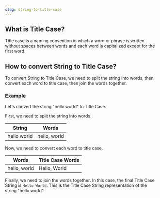 ```yaml
---
slug: string-to-title-case
---
```


## What is Title Case?

Title case is a naming convention in which a word or phrase is written without spaces between words and each word is capitalized except for the first word.

## How to convert String to Title Case?

To convert String to Title Case, we need to split the string into words, then convert each word to title case, then join the words together.

### Example

Let's convert the string "hello world" to Title Case.

First, we need to split the string into words.

| String      | Words        |
| ----------- | ------------ |
| hello world | hello, world |

Now, we need to convert each word to title case.

| Words        | Title Case Words |
| ------------ | ---------------- |
| hello, world | Hello, World     |

Finally, we need to join the words together. In this case, the final Title Case String is `Hello World`. This is the Title Case String representation of the string "hello world".

